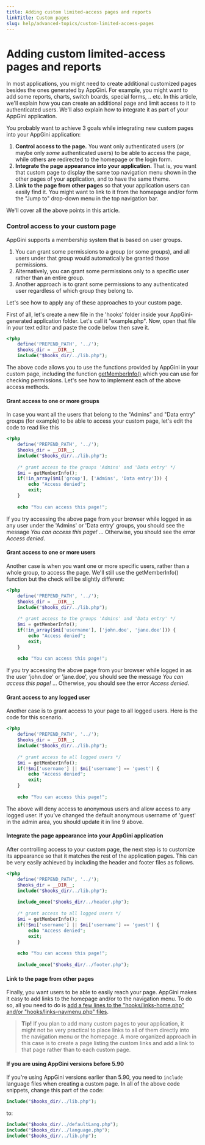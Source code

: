 ```yaml
---
title: Adding custom limited-access pages and reports
linkTitle: Custom pages
slug: help/advanced-topics/custom-limited-access-pages
---
```


# Adding custom limited-access pages and reports

In most applications, you might need to create additional customized pages besides the ones generated by AppGini. For example, you might want to add some reports, charts, switch boards, special forms, .. etc. In this article, we'll explain how you can create an additional page and limit access to it to authenticated users. We'll also explain how to integrate it as part of your AppGini application.

You probably want to achieve 3 goals while integrating new custom pages into your AppGini application:

1.  **Control access to the page.** You want only authenticated users (or maybe only _some_ authenticated users) to be able to access the page, while others are redirected to the homepage or the login form.
2.  **Integrate the page appearance into your application.** That is, you want that custom page to display the same top navigation menu shown in the other pages of your application, and to have the same theme.
3.  **Link to the page from other pages** so that your application users can easily find it. You might want to link to it from the homepage and/or form the "Jump to" drop-down menu in the top navigation bar.

We'll cover all the above points in this article.

### Control access to your custom page

AppGini supports a membership system that is based on user groups.

1.  You can grant some permissions to a group (or some groups), and all users under that group would automatically be granted those permissions.
2.  Alternatively, you can grant some permissions only to a specific user rather than an entire group.
3.  Another approach is to grant some permissions to any authenticated user regardless of which group they belong to.

Let's see how to apply any of these approaches to your custom page.

First of all, let's create a new file in the 'hooks' folder inside your AppGini-generated application folder. Let's call it "example.php". Now, open that file in your text editor and paste the code below then save it.

```php
<?php
    define('PREPEND_PATH', '../');
    $hooks_dir = __DIR__;
    include("$hooks_dir/../lib.php");
```

The above code allows you to use the functions provided by AppGini in your custom page, including the function [getMemberInfo()](/appgini/help/working-with-generated-web-database-application/hooks/memberInfo) which you can use for checking permissions. Let's see how to implement each of the above access methods.

#### Grant access to one or more groups

In case you want all the users that belong to the "Admins" and "Data entry" groups (for example) to be able to access your custom page, let's edit the code to read like this

```php
<?php
    define('PREPEND_PATH', '../');
    $hooks_dir = __DIR__;
    include("$hooks_dir/../lib.php");
     
    /* grant access to the groups 'Admins' and 'Data entry' */
    $mi = getMemberInfo();
    if(!in_array($mi['group'], ['Admins', 'Data entry'])) {
        echo "Access denied";
        exit;
    }
 
    echo "You can access this page!";
```

If you try accessing the above page from your browser while logged in as any user under the 'Admins' or 'Data entry' groups, you should see the message _You can access this page!_ ... Otherwise, you should see the error _Access denied_.

#### Grant access to one or more users

Another case is when you want one or more specific users, rather than a whole group, to access the page. We'll still use the getMemberInfo() function but the check will be slightly different:

```php
<?php
    define('PREPEND_PATH', '../');
    $hooks_dir = __DIR__;
    include("$hooks_dir/../lib.php");
     
    /* grant access to the groups 'Admins' and 'Data entry' */
    $mi = getMemberInfo();
    if(!in_array($mi['username'], ['john.doe', 'jane.doe'])) {
        echo "Access denied";
        exit;
    }
 
    echo "You can access this page!";
```

If you try accessing the above page from your browser while logged in as the user 'john.doe' or 'jane.doe', you should see the message _You can access this page!_ ... Otherwise, you should see the error _Access denied_.

#### Grant access to any logged user

Another case is to grant access to your page to all logged users. Here is the code for this scenario.

```php
<?php
    define('PREPEND_PATH', '../');
    $hooks_dir = __DIR__;
    include("$hooks_dir/../lib.php");
     
    /* grant access to all logged users */
    $mi = getMemberInfo();
    if(!$mi['username'] || $mi['username'] == 'guest') {
        echo "Access denied";
        exit;
    }
 
    echo "You can access this page!";
```

The above will deny access to anonymous users and allow access to any logged user. If you've changed the default anonymous username of 'guest' in the admin area, you should update it in line 9 above.

#### Integrate the page appearance into your AppGini application

After controlling access to your custom page, the next step is to customize its appearance so that it matches the rest of the application pages. This can be very easily achieved by including the header and footer files as follows.

```php
<?php
    define('PREPEND_PATH', '../');
    $hooks_dir = __DIR__;
    include("$hooks_dir/../lib.php");
 
    include_once("$hooks_dir/../header.php");
 
    /* grant access to all logged users */
    $mi = getMemberInfo();
    if(!$mi['username'] || $mi['username'] == 'guest') {
        echo "Access denied";
        exit;
    }
 
    echo "You can access this page!";
 
    include_once("$hooks_dir/../footer.php");
```

#### Link to the page from other pages

Finally, you want users to be able to easily reach your page. AppGini makes it easy to add links to the homepage and/or to the navigation menu. To do so, all you need to do is [add a few lines to the "hooks/links-home.php" and/or "hooks/links-navmenu.php" files](/appgini/help/advanced-topics/hooks/folder-contents).

> **Tip!** If you plan to add many custom pages to your application, it might not be very practical to place links to all of them directly into the navigation menu or the homepage. A more organized approach in this case is to create a page listing the custom links and add a link to that page rather than to each custom page.

#### If you are using AppGini versions before 5.90

If you're using AppGini versions earlier than 5.90, you need to `include` language files when creating a custom page. In all of the above code snippets, change this part of the code:

```php
include("$hooks_dir/../lib.php");
```

to:

```php
include("$hooks_dir/../defaultLang.php");
include("$hooks_dir/../language.php");
include("$hooks_dir/../lib.php");
```

